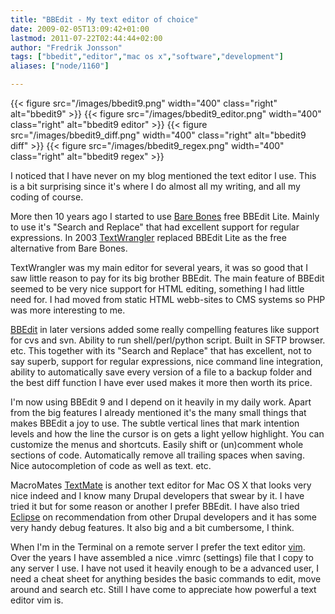 ```yaml
---
title: "BBEdit - My text editor of choice"
date: 2009-02-05T13:09:42+01:00
lastmod: 2011-07-22T02:44:44+02:00
author: "Fredrik Jonsson"
tags: ["bbedit","editor","mac os x","software","development"]
aliases: ["node/1160"]

---
```


{{< figure src="/images/bbedit9.png" width="400" class="right" alt="bbedit9" >}}
{{< figure src="/images/bbedit9_editor.png" width="400" class="right" alt="bbedit9 editor" >}}
{{< figure src="/images/bbedit9_diff.png" width="400" class="right" alt="bbedit9 diff" >}}
{{< figure src="/images/bbedit9_regex.png" width="400" class="right" alt="bbedit9 regex" >}}

I noticed that I have never on my blog mentioned the text editor I use. This is a bit surprising since it's where I do almost all my writing, and all my coding of course.

More then 10 years ago I started to use [Bare Bones](http://www.barebones.com/) free BBEdit Lite. Mainly to use it's "Search and Replace" that had excellent support for regular expressions. In 2003 [TextWrangler](http://www.barebones.com/products/textwrangler/) replaced BBEdit Lite as the free alternative from Bare Bones.

TextWrangler was my main editor for several years, it was so good that I saw little reason to pay for its big brother BBEdit. The main feature of BBEdit seemed to be very nice support for HTML editing, something I had little need for. I had moved from static HTML webb-sites to CMS systems so PHP was more interesting to me.

[BBEdit](http://www.barebones.com/products/bbedit/) in later versions added some really compelling features like support for cvs and svn. Ability to run shell/perl/python script. Built in SFTP browser. etc. This together with its "Search and Replace" that has excellent, not to say superb, support for regular expressions, nice command line integration, ability to automatically save every version of a file to a backup folder and the best diff function I have ever used makes it more then worth its price.

I'm now using BBEdit 9 and I depend on it heavily in my daily work. Apart from the big features I already mentioned it's the many small things that makes BBEdit a joy to use. The subtle vertical lines that mark intention levels and how the line the cursor is on gets a light yellow highlight. You can customize the menus and shortcuts. Easily shift or (un)comment whole sections of code. Automatically remove all trailing spaces when saving. Nice autocompletion of code as well as text. etc.

MacroMates [TextMate](http://macromates.com/) is another text editor for Mac OS X that looks very nice indeed and I know many Drupal developers that swear by it. I have tried it but for some reason or another I prefer BBEdit. I have also tried [Eclipse](http://www.eclipse.org/) on recommendation from other Drupal developers and it has some very handy debug features. It also big and a bit cumbersome, I think.

When I'm in the Terminal on a remote server I prefer the text editor [vim](http://www.vim.org/). Over the years I have assembled a nice .vimrc (settings) file that I copy to any server I use. I have not used it heavily enough to be a advanced user, I need a cheat sheet for anything besides the basic commands to edit, move around and search etc. Still I have come to appreciate how powerful a text editor vim is.

